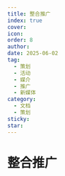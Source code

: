 ```yaml
---
title: 整合推广
index: true
cover: 
icon: 
order: 8
author: 
date: 2025-06-02
tag:
  - 策划
  - 活动
  - 媒介
  - 推广
  - 新媒体
category:
  - 文档
  - 策划
sticky: 
star: 
---
```


# 整合推广
